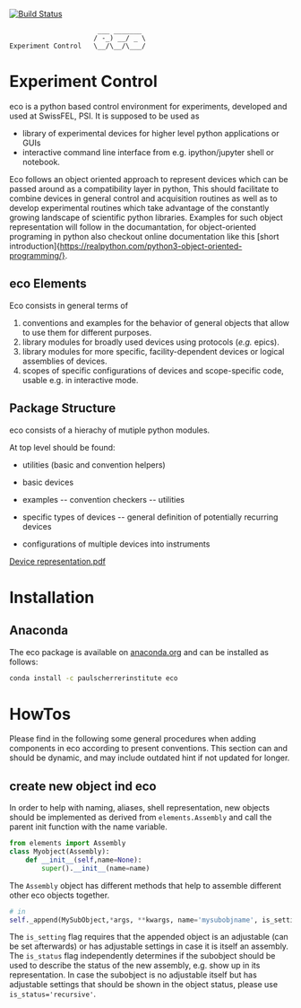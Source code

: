 [![Build Status](https://travis-ci.org/paulscherrerinstitute/eco.svg?branch=master)](https://travis-ci.org/paulscherrerinstitute/eco)
                                                             
                          ___ _______
                         / -_) __/ _ \ 
    Experiment Control   \__/\__/\___/

# Experiment Control
eco is a python based control environment for experiments, developed and used at SwissFEL, PSI.
It is supposed to be used as 
- library of experimental devices for higher level python applications or GUIs
- interactive command line interface from e.g. ipython/jupyter shell or notebook.

Eco follows an object oriented approach to represent devices which can be passed around as a compatibility layer in python, This should facilitate to combine devices in general control and acquisition routines as well as to develop experimental routines which take advantage of the constantly growing landscape of scientific python libraries.
Examples for such object representation will follow in the documantation, for object-oriented programing in python also checkout online documentation like this [short introduction]{https://realpython.com/python3-object-oriented-programming/}.

## eco Elements
Eco consists in general terms of
1. conventions and examples for the behavior of general objects that allow to use them for different purposes.
2. library modules for broadly used devices using protocols (_e.g._ epics).
3. library modules for more specific, facility-dependent devices or logical assemblies of devices.
4. scopes of specific configurations of devices and scope-specific code, usable e.g. in interactive mode.

## Package Structure
eco consists of a hierachy of mutiple python modules.

At top level should be found:
- utilities (basic and convention helpers)
- basic devices
- examples
-- convention checkers
-- utilities

- specific types of devices
-- general definition of potentially recurring devices
- configurations of multiple devices into instruments


[Device representation.pdf](https://github.com/paulscherrerinstitute/eco/files/2453401/Device.representation.pdf)

# Installation

## Anaconda

The eco package is available on [anaconda.org](https://anaconda.org/paulscherrerinstitute/eco) and can be installed as follows:

```bash
conda install -c paulscherrerinstitute eco
```
# HowTos

Please find in the following some general procedures when adding components in eco according to present conventions. This section can and should be dynamic, and may include outdated hint if not updated for longer. 

## create new object ind eco

In order to help with naming, aliases, shell representation, new objects should be implemented as derived from `elements.Assembly` and call the parent init function with the name variable.
```python
from elements import Assembly
class Myobject(Assembly):
    def __init__(self,name=None):
        super().__init__(name=name)
```
The `Assembly` object has different methods that help to assemble different other eco objects together.
```python
# in 
self._append(MySubObject,*args, **kwargs, name='mysubobjname', is_setting=True, is_status=True)
```
The `is_setting` flag requires that the appended object is an adjustable (can be set afterwards) or has adjustable settings in case it is itself an assembly.
The `is_status` flag independently determines if the subobject should be used to describe the status of the new assembly, e.g. show up in its representation. In case the subobject is no adjustable itself but has adjustable settings that should be shown in the object status, please use `is_status='recursive'`. 
